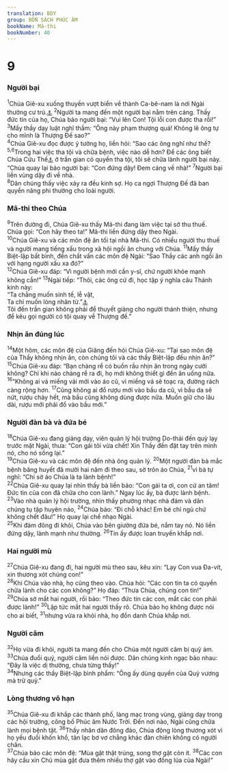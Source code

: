 ```yaml
---
translation: BDY
group: BỐN SÁCH PHÚC ÂM
bookName: Mã-thi 
bookNumber: 40
---
```


<div class="title"><h1>9</h1><h3>Người bại</h3></div>
<span class="verse mat_9_1"><sup>1</sup>Chúa Giê-xu xuống thuyền vượt biển về thành Ca-bê-nam là nơi Ngài thường cư trú.<a href="#" data-toggle="tooltip" data-placement="bottom" title="Nt thành phố của Ngài">⚓</a> </span>
<span class="verse mat_9_2"><sup>2</sup>Người ta mang đến một người bại nằm trên cáng. Thấy đức tin của họ, Chúa bảo người bại: “Vui lên Con! Tội lỗi con được tha rồi!”<br/></span>
<span class="verse mat_9_3"><sup>3</sup>Mấy thầy dạy luật nghĩ thầm: “Ông này phạm thượng quá! Không lẽ ông tự cho mình là Thượng Đế sao?”<br/></span>
<span class="verse mat_9_4"><sup>4</sup>Chúa Giê-xu đọc được ý tưởng họ, liền hỏi: “Sao các ông nghĩ như thế? </span>
<span class="verse mat_9_5 mat_9_6"><sup>5,6</sup>Trong hai việc tha tội và chữa bệnh, việc nào dễ hơn? Để các ông biết Chúa Cứu Thế<a href="#" data-toggle="tooltip" data-placement="bottom" title="Nt Con Loài Người">⚓</a>  ở trần gian có quyền tha tội, tôi sẽ chữa lành người bại này. “Chúa quay lại bảo người bại: “Con đứng dậy! Đem cáng về nhà!” </span>
<span class="verse mat_9_7"><sup>7</sup>Người bại liền vùng dậy đi về nhà.<br/></span>
<span class="verse mat_9_8"><sup>8</sup>Dân chúng thấy việc xảy ra đều kinh sợ. Họ ca ngợi Thượng Đế đã ban quyền năng phi thường cho loài người.</span>
<div class="title"><h3>Mã-thi theo Chúa</h3></div>
<span class="verse mat_9_9"><sup>9</sup>Trên đường đi, Chúa Giê-xu thấy Mã-thi đang làm việc tại sở thu thuế. Chúa gọi: “Con hãy theo ta!” Mã-thi liền đứng dậy theo Ngài.<br/></span>
<span class="verse mat_9_10"><sup>10</sup>Chúa Giê-xu và các môn đệ ăn tối tại nhà Mã-thi. Có nhiều người thu thuế và người mang tiếng xấu trong xã hội ngồi ăn chung với Chúa. </span>
<span class="verse mat_9_11"><sup>11</sup>Mấy thầy Biệt-lập bất bình, đến chất vấn các môn đệ Ngài: “Sao Thầy các anh ngồi ăn với hạng người xấu xa đó?”<br/></span>
<span class="verse mat_9_12"><sup>12</sup>Chúa Giê-xu đáp: “Vì người bệnh mới cần y-sĩ, chứ người khỏe mạnh không cần!” </span>
<span class="verse mat_9_13"><sup>13</sup>Ngài tiếp: “Thôi, các ông cứ đi, học tập ý nghĩa câu Thánh kinh này:<br/>“Ta chẳng muốn sinh tế, lễ vật,<br/>Ta chỉ muốn lòng nhân từ.”<a href="#" data-toggle="tooltip" data-placement="bottom" title="Ô-sê 6:6">⚓</a><br/>Tôi đến trần gian không phải để thuyết giảng cho người thánh thiện, nhưng để kêu gọi người có tội quay về Thượng đế.”</span>
<div class="title"><h3>Nhịn ăn đúng lúc</h3></div>
<span class="verse mat_9_14"><sup>14</sup>Một hôm, các môn đệ của Giăng đến hỏi Chúa Giê-xu: “Tại sao môn đệ của Thầy không nhịn ăn, còn chúng tôi và các thầy Biệt-lập đều nhịn ăn?”<br/></span>
<span class="verse mat_9_15"><sup>15</sup>Chúa Giê-xu đáp: “Bạn chàng rể có buồn rầu nhịn ăn trong ngày cưới không? Chỉ khi nào chàng rể ra đi, họ mới không thiết gì đến ăn uống nữa.<br/></span>
<span class="verse mat_9_16"><sup>16</sup>“Không ai vá miếng vải mới vào áo cũ, vì miếng vá sẽ toạc ra, đường rách càng rộng hơn.</span>
<span class="verse mat_9_17"><sup>17</sup>Cũng không ai đổ rượu mới vào bầu da cũ, vì bầu da sẽ nứt, rượu chảy hết, mà bầu cũng không dùng được nữa. Muốn giữ cho lâu dài, rượu mới phải đổ vào bầu mới.”</span>
<div class="title"><h3>Người đàn bà và đứa bé</h3></div>
<span class="verse mat_9_18"><sup>18</sup>Chúa Giê-xu đang giảng dạy, viên quản lý hội trường Do-thái đến quỳ lạy trước mặt Ngài, thưa: “Con gái tôi vừa chết! Xin Thầy đến đặt tay trên mình nó, cho nó sống lại.”<br/></span>
<span class="verse mat_9_19"><sup>19</sup>Chúa Giê-xu và các môn đệ đến nhà ông quản lý. </span>
<span class="verse mat_9_20"><sup>20</sup>Một người đàn bà mắc bệnh băng huyết đã mười hai năm đi theo sau, sờ trôn áo Chúa, </span>
<span class="verse mat_9_21"><sup>21</sup>vì bà tự nghĩ: “Chỉ sờ áo Chúa là ta lành bệnh!”<br/></span>
<span class="verse mat_9_22"><sup>22</sup>Chúa Giê-xu quay lại nhìn thấy bà liền bảo: “Con gái ta ơi, con cứ an tâm! Đức tin của con đã chữa cho con lành.” Ngay lúc ấy, bà được lành bệnh.<br/></span>
<span class="verse mat_9_23"><sup>23</sup>Vào nhà quản lý hội trường, nhìn thấy phường nhạc nhà đám và dân chúng tụ tập huyên náo, </span>
<span class="verse mat_9_24"><sup>24</sup>Chúa bảo: “Đi chỗ khác! Em bé chỉ ngủ chứ không chết đâu!” Họ quay lại chế nhạo Ngài.<br/></span>
<span class="verse mat_9_25"><sup>25</sup>Khi đám đông đi khỏi, Chúa vào bên giường đứa bé, nắm tay nó. Nó liền đứng dậy, lành mạnh như thường. </span>
<span class="verse mat_9_26"><sup>26</sup>Tin ấy được loan truyền khắp nơi.</span>
<div class="title"><h3>Hai người mù</h3></div>
<span class="verse mat_9_27"><sup>27</sup>Chúa Giê-xu đang đi, hai người mù theo sau, kêu xin: “Lạy Con vua Đa-vít, xin thương xót chúng con!”<br/></span>
<span class="verse mat_9_28"><sup>28</sup>Khi Chúa vào nhà, họ cũng theo vào. Chúa hỏi: “Các con tin ta có quyền chữa lành cho các con không?” Họ đáp: “Thưa Chúa, chúng con tin!”<br/></span>
<span class="verse mat_9_29"><sup>29</sup>Chúa sờ mắt hai người, rồi bảo: “Theo đức tin các con, mắt các con phải được lành!” </span>
<span class="verse mat_9_30"><sup>30</sup>Lập tức mắt hai người thấy rõ. Chúa bảo họ không được nói cho ai biết, </span>
<span class="verse mat_9_31"><sup>31</sup>nhưng vừa ra khỏi nhà, họ đồn danh Chúa khắp nơi.</span>
<div class="title"><h3>Người câm</h3></div>
<span class="verse mat_9_32"><sup>32</sup>Họ vừa đi khỏi, người ta mang đến cho Chúa một người câm bị quỷ ám. </span>
<span class="verse mat_9_33"><sup>33</sup>Chúa đuổi quỷ, người câm liền nói được. Dân chúng kinh ngạc bảo nhau: “Đây là việc dị thường, chưa từng thấy!”<br/></span>
<span class="verse mat_9_34"><sup>34</sup>Nhưng các thầy Biệt-lập bình phẩm: “Ông ấy dùng quyền của Quỷ vương mà trừ quỷ.”</span>
<div class="title"><h3>Lòng thương vô hạn</h3></div>
<span class="verse mat_9_35"><sup>35</sup>Chúa Giê-xu đi khắp các thành phố, làng mạc trong vùng, giảng dạy trong các hội trường, công bố Phúc âm Nước Trời. Đến nơi nào, Ngài cũng chữa lành mọi bệnh tật. </span>
<span class="verse mat_9_36"><sup>36</sup>Thấy nhân dân đông đảo, Chúa động lòng thương xót vì họ yếu đuối khốn khổ, tản lạc bơ vơ chẳng khác đàn chiên không có người chăn.<br/></span>
<span class="verse mat_9_37"><sup>37</sup>Chúa bảo các môn đệ: “Mùa gặt thật trúng, song thợ gặt còn ít. </span>
<span class="verse mat_9_38"><sup>38</sup>Các con hãy cầu xin Chủ mùa gặt đưa thêm nhiều thợ gặt vào đồng lúa của Ngài!”</span>
